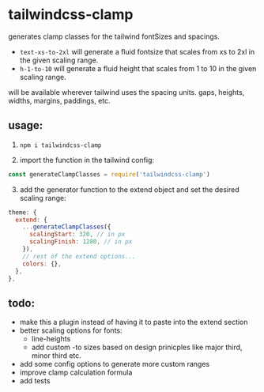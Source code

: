 # tailwindcss-clamp

generates clamp classes for the tailwind fontSizes and spacings.

- `text-xs-to-2xl` will generate a fluid fontsize that scales from xs to 2xl in the given scaling
  range.
- `h-1-to-10` will generate a fluid height that scales from 1 to 10 in the given scaling range.

will be available wherever tailwind uses the spacing units. gaps, heights, widths, margins,
paddings, etc.

## usage:

1. `npm i tailwindcss-clamp`

2. import the function in the tailwind config:

```js
const generateClampClasses = require('tailwindcss-clamp')
```

3. add the generator function to the extend object and set the desired scaling range:

```js
theme: {
  extend: {
    ...generateClampClasses({
      scalingStart: 320, // in px
      scalingFinish: 1280, // in px
    }),
    // rest of the extend options...
    colors: {},
  },
},
```

## todo:

- make this a plugin instead of having it to paste into the extend section
- better scaling options for fonts:
  - line-heights
  - add custom -to sizes based on design prinicples like major third, minor third etc.
- add some config options to generate more custom ranges
- improve clamp calculation formula
- add tests
